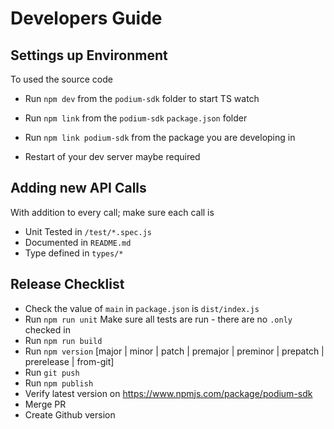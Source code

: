 # Developers Guide

## Settings up Environment

To used the source code
- Run `npm dev` from the `podium-sdk` folder to start TS watch 
- Run `npm link` from the `podium-sdk` `package.json` folder  
- Run `npm link podium-sdk` from the package you are developing in

- Restart of your dev server maybe required

## Adding new API Calls

With addition to every call; make sure each call is 
- Unit Tested in `/test/*.spec.js`
- Documented in `README.md`
- Type defined in `types/*`

## Release Checklist

- Check the value of `main` in `package.json` is `dist/index.js`
- Run `npm run unit` Make sure all tests are run - there are no `.only` checked in
- Run `npm run build`
- Run `npm version` [major | minor | patch | premajor | preminor | prepatch | prerelease | from-git]
- Run `git push`
- Run `npm publish`
- Verify latest version on https://www.npmjs.com/package/podium-sdk
- Merge PR
- Create Github version